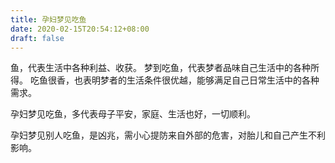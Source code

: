 ```yaml
---
title: 孕妇梦见吃鱼
date: 2020-02-15T20:54:12+08:00
draft: false
---
```


鱼，代表生活中各种利益、收获。
梦到吃鱼，代表梦者品味自己生活中的各种所得。
吃鱼很香，也表明梦者的生活条件很优越，能够满足自己日常生活中的各种需求。

孕妇梦见吃鱼，多代表母子平安，家庭、生活也好，一切顺利。

孕妇梦见别人吃鱼，是凶兆，需小心提防来自外部的危害，对胎儿和自己产生不利影响。
